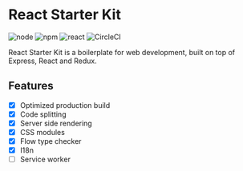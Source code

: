 # React Starter Kit

![node](https://img.shields.io/badge/node-8.9.0-green.svg?style=flat)
![npm](https://img.shields.io/badge/npm-5.5.1-red.svg?style=flat)
![react](https://img.shields.io/badge/react-16.0.0-00dcff.svg?style=flat)
![CircleCI](https://circleci.com/gh/toan2406/react-starter-kit.svg?style=svg)
<!-- ![CircleCI](https://img.shields.io/circleci/project/github/toan2406/react-starter-kit.svg?style=flat) -->


React Starter Kit is a boilerplate for web development, built on top of Express, React and Redux.

## Features
- [x] Optimized production build
- [x] Code splitting
- [x] Server side rendering
- [x] CSS modules
- [x] Flow type checker
- [x] I18n
- [ ] Service worker
